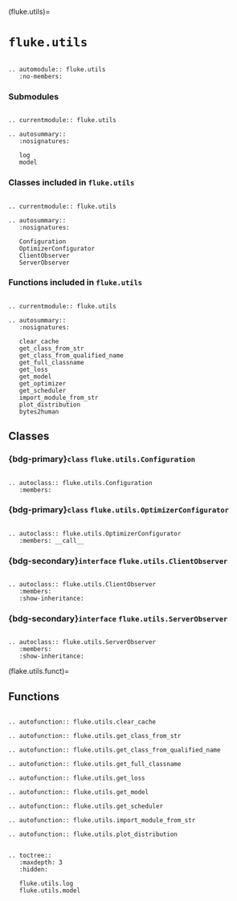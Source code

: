 (fluke.utils)=

# ``fluke.utils``

```{eval-rst}

.. automodule:: fluke.utils
   :no-members:

```


<h3>Submodules</h3>

```{eval-rst}

.. currentmodule:: fluke.utils

.. autosummary::
   :nosignatures:

   log
   model

```

<h3>

Classes included in ``fluke.utils``

</h3>

```{eval-rst}

.. currentmodule:: fluke.utils

.. autosummary:: 
   :nosignatures:

   Configuration
   OptimizerConfigurator
   ClientObserver
   ServerObserver

```

<h3>

Functions included in ``fluke.utils``

</h3>

```{eval-rst}

.. currentmodule:: fluke.utils

.. autosummary:: 
   :nosignatures:

   clear_cache
   get_class_from_str
   get_class_from_qualified_name
   get_full_classname
   get_loss
   get_model
   get_optimizer
   get_scheduler
   import_module_from_str
   plot_distribution
   bytes2human

```

## Classes

<h3>

{bdg-primary}`class` ``fluke.utils.Configuration``

</h3>

```{eval-rst}

.. autoclass:: fluke.utils.Configuration
   :members:

```


<h3>

{bdg-primary}`class` ``fluke.utils.OptimizerConfigurator``

</h3>

```{eval-rst}

.. autoclass:: fluke.utils.OptimizerConfigurator
   :members: __call__

```

<h3>

{bdg-secondary}`interface` ``fluke.utils.ClientObserver``

</h3>



```{eval-rst}

.. autoclass:: fluke.utils.ClientObserver
   :members:
   :show-inheritance:

```

<h3>

{bdg-secondary}`interface` ``fluke.utils.ServerObserver``

</h3>


```{eval-rst}

.. autoclass:: fluke.utils.ServerObserver
   :members:
   :show-inheritance:

```

(flake.utils.funct)=

## Functions

```{eval-rst}

.. autofunction:: fluke.utils.clear_cache

.. autofunction:: fluke.utils.get_class_from_str

.. autofunction:: fluke.utils.get_class_from_qualified_name

.. autofunction:: fluke.utils.get_full_classname

.. autofunction:: fluke.utils.get_loss

.. autofunction:: fluke.utils.get_model

.. autofunction:: fluke.utils.get_scheduler

.. autofunction:: fluke.utils.import_module_from_str

.. autofunction:: fluke.utils.plot_distribution

```


```{eval-rst}

.. toctree::
   :maxdepth: 3
   :hidden:

   fluke.utils.log
   fluke.utils.model

```